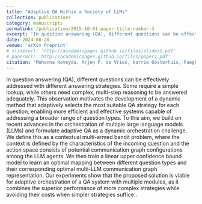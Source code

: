 ```yaml
---
title: "Adaptive QA Within a Society of LLMs"
collection: publications
category: manuscripts
permalink: /publication/2015-10-01-paper-title-number-3
excerpt: 'In question answering (QA), different questions can be effectively addressed with different answering strategies. Some require a simple lookup, while others need complex, multi-step reasoning to be answered adequately. This observation motivates the development of a dynamic method that adaptively selects the most suitable QA strategy for each question, enabling more efficient and effective systems capable of addressing a broader range of question types. To this aim, we build on recent advances in the orchestration of multiple large language models (LLMs) and formulate adaptive QA as a dynamic orchestration challenge. We define this as a contextual multi-armed bandit problem, where the context is defined by the characteristics of the incoming question and the action space consists of potential communication graph configurations among the LLM agents. We then train a linear upper confidence bound model to learn an optimal mapping between different question types and their corresponding optimal multi-LLM communication graph representation. Our experiments show that the proposed solution is viable for adaptive orchestration of a QA system with multiple modules, as it combines the superior performance of more complex strategies while avoiding their costs when simpler strategies suffice.'
date: 2024-08-20
venue: 'arXiv Preprint'
# slidesurl: 'http://academicpages.github.io/files/slides1.pdf'
# paperurl: 'http://academicpages.github.io/files/paper1.pdf'
citation: 'Mohanna Hoveyda, Arjen P. de Vries, Harrie Oosterhuis, Faegheh Hasibi, Maarten de Rijke'
---
```


In question answering (QA), different questions can be effectively addressed with different answering strategies. Some require a simple lookup, while others need complex, multi-step reasoning to be answered adequately. This observation motivates the development of a dynamic method that adaptively selects the most suitable QA strategy for each question, enabling more efficient and effective systems capable of addressing a broader range of question types. To this aim, we build on recent advances in the orchestration of multiple large language models (LLMs) and formulate adaptive QA as a dynamic orchestration challenge. We define this as a contextual multi-armed bandit problem, where the context is defined by the characteristics of the incoming question and the action space consists of potential communication graph configurations among the LLM agents. We then train a linear upper confidence bound model to learn an optimal mapping between different question types and their corresponding optimal multi-LLM communication graph representation. Our experiments show that the proposed solution is viable for adaptive orchestration of a QA system with multiple modules, as it combines the superior performance of more complex strategies while avoiding their costs when simpler strategies suffice..